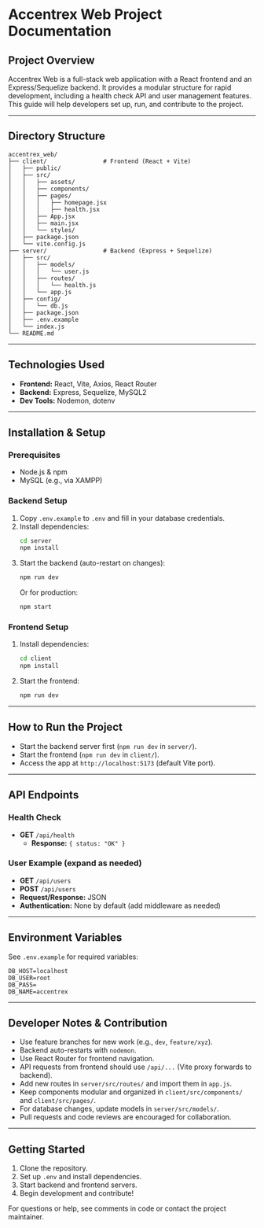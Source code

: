 # Accentrex Web Project Documentation

## Project Overview
Accentrex Web is a full-stack web application with a React frontend and an Express/Sequelize backend. It provides a modular structure for rapid development, including a health check API and user management features. This guide will help developers set up, run, and contribute to the project.

---

## Directory Structure

```
accentrex_web/
├── client/                # Frontend (React + Vite)
│   ├── public/
│   ├── src/
│   │   ├── assets/
│   │   ├── components/
│   │   ├── pages/
│   │   │   ├── homepage.jsx
│   │   │   ├── health.jsx
│   │   ├── App.jsx
│   │   ├── main.jsx
│   │   └── styles/
│   ├── package.json
│   └── vite.config.js
├── server/                # Backend (Express + Sequelize)
│   ├── src/
│   │   ├── models/
│   │   │   └── user.js
│   │   ├── routes/
│   │   │   └── health.js
│   │   └── app.js
│   ├── config/
│   │   └── db.js
│   ├── package.json
│   ├── .env.example
│   └── index.js
└── README.md
```

---

## Technologies Used
- **Frontend:** React, Vite, Axios, React Router
- **Backend:** Express, Sequelize, MySQL2
- **Dev Tools:** Nodemon, dotenv

---

## Installation & Setup

### Prerequisites
- Node.js & npm
- MySQL (e.g., via XAMPP)

### Backend Setup
1. Copy `.env.example` to `.env` and fill in your database credentials.
2. Install dependencies:
   ```bash
   cd server
   npm install
   ```
3. Start the backend (auto-restart on changes):
   ```bash
   npm run dev
   ```
   Or for production:
   ```bash
   npm start
   ```

### Frontend Setup
1. Install dependencies:
   ```bash
   cd client
   npm install
   ```
2. Start the frontend:
   ```bash
   npm run dev
   ```

---

## How to Run the Project
- Start the backend server first (`npm run dev` in `server/`).
- Start the frontend (`npm run dev` in `client/`).
- Access the app at `http://localhost:5173` (default Vite port).

---

## API Endpoints

### Health Check
- **GET** `/api/health`
  - **Response:** `{ status: "OK" }`

### User Example (expand as needed)
- **GET** `/api/users`
- **POST** `/api/users`
- **Request/Response:** JSON
- **Authentication:** None by default (add middleware as needed)

---

## Environment Variables
See `.env.example` for required variables:
```
DB_HOST=localhost
DB_USER=root
DB_PASS=
DB_NAME=accentrex
```

---

## Developer Notes & Contribution
- Use feature branches for new work (e.g., `dev`, `feature/xyz`).
- Backend auto-restarts with `nodemon`.
- Use React Router for frontend navigation.
- API requests from frontend should use `/api/...` (Vite proxy forwards to backend).
- Add new routes in `server/src/routes/` and import them in `app.js`.
- Keep components modular and organized in `client/src/components/` and `client/src/pages/`.
- For database changes, update models in `server/src/models/`.
- Pull requests and code reviews are encouraged for collaboration.

---

## Getting Started
1. Clone the repository.
2. Set up `.env` and install dependencies.
3. Start backend and frontend servers.
4. Begin development and contribute!

For questions or help, see comments in code or contact the project maintainer.
